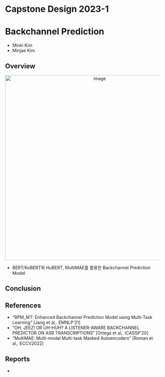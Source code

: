 # Capstone Design 2023-1

# Backchannel Prediction
* Minki Kim
* Minjae Kim

## Overview
<p align="center">
<img width="600" alt="image" src="https://github.com/kiiae99/Capstone-Design/assets/86785673/e26f7e5f-a84a-4d2d-9992-98e9222775ee">
</p>

* BERT/KoBERT와 HuBERT, MultiMAE를 활용한 Backchannel Prediction Model

## Conclusion



## References
* “BPM_MT: Enhanced Backchannel Prediction Model using Multi-Task Learning” [Jang et al,. EMNLP’21]
* “OH, JEEZ! OR UH-HUH? A LISTENER-AWARE BACKCHANNEL PREDICTOR ON ASR TRANSCRIPTIONS” [Ortega et al,. ICASSP’20]
* “MultiMAE: Multi-modal Multi-task Masked Autoencoders” [Roman et al,. ECCV2022]

## Reports
*
